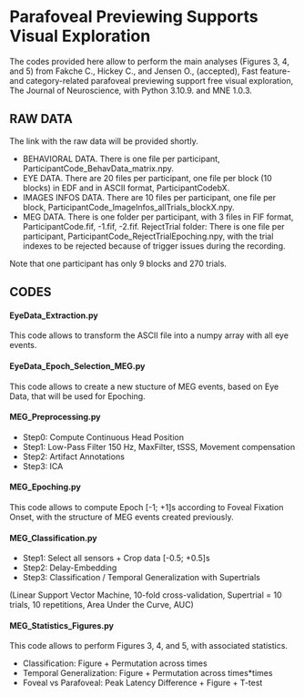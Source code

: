 # Parafoveal Previewing Supports Visual Exploration

The codes provided here allow to perform the main analyses (Figures 3, 4, and 5) from Fakche C., Hickey C., and Jensen O., (accepted),
Fast feature- and category-related parafoveal previewing support free visual exploration, The Journal of Neuroscience, 
with Python 3.10.9. and MNE 1.0.3.

## RAW DATA
The link with the raw data will be provided shortly. 
- BEHAVIORAL DATA. There is one file per participant, ParticipantCode_BehavData_matrix.npy.
- EYE DATA. There are 20 files per participant, one file per block (10 blocks) in EDF and in ASCII format, ParticipantCodebX.
- IMAGES INFOS DATA. There are 10 files per participant, one file per block, ParticipantCode_ImageInfos_allTrials_blockX.npy.
- MEG DATA. There is one folder per participant, with 3 files in FIF format, ParticipantCode.fif, -1.fif, -2.fif. 
RejectTrial folder: There is one file per participant, ParticipantCode_RejectTrialEpoching.npy, with the trial indexes to be rejected
because of trigger issues during the recording.

Note that one participant has only 9 blocks and 270 trials. 

## CODES

#### EyeData_Extraction.py
  
This code allows to transform the ASCII file into a numpy array with all eye events. 

#### EyeData_Epoch_Selection_MEG.py
  
This code allows to create a new stucture of MEG events, based on Eye Data, that will be used for Epoching. 

#### MEG_Preprocessing.py
  
- Step0: Compute Continuous Head Position 
- Step1: Low-Pass Filter 150 Hz, MaxFilter, tSSS, Movement compensation
- Step2: Artifact Annotations
- Step3: ICA

#### MEG_Epoching.py
  
This code allows to compute Epoch [-1; +1]s according to Foveal Fixation Onset, with the structure of MEG events created previously. 

#### MEG_Classification.py

- Step1: Select all sensors + Crop data [-0.5; +0.5]s
- Step2: Delay-Embedding
- Step3: Classification / Temporal Generalization with Supertrials
  
(Linear Support Vector Machine, 10-fold cross-validation, Supertrial = 10 trials, 10 repetitions, Area Under the Curve, AUC)

#### MEG_Statistics_Figures.py
  
This code allows to perform Figures 3, 4, and 5, with associated statistics.

- Classification: Figure + Permutation across times
- Temporal Generalization: Figure + Permutation across times*times
- Foveal vs Parafoveal: Peak Latency Difference + Figure + T-test



